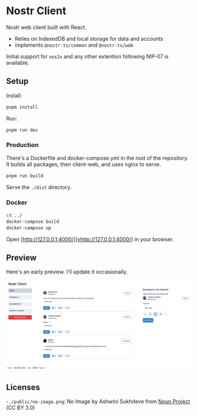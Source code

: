 # Nostr Client

Nostr web client built with React.

- Relies on IndexedDB and local storage for data and accounts
- implements `@nostr-ts/common` and `@nostr-ts/web`

Initial support for `nos2x` and any other extention following NIP-07 is available.

## Setup

Install:

```bash
pnpm install
```

Run:

```bash
pnpm run dev
```

### Production

There's a Dockerfile and docker-compose.yml in the root of the repository. It builds all packages, then client-web, and uses nginx to serve.

```bash
pnpm run build
```

Serve the `./dist` directory.

### Docker

```bash
cd ../
docker-compose build
docker-compose up
```

Open [http://127.0.0.1:4000/](vhttp://127.0.0.1:4000/) in your browser.

## Preview

Here's an early preview. I'll update it occasionally.

![Preview](./preview.png)

## Licenses

-`./public/no-image.png`: No Image by Ashwini Sukhdeve from <a href="https://thenounproject.com/browse/icons/term/no-image/" target="_blank" title="No Image Icons">Noun Project</a> (CC BY 3.0)